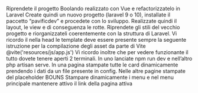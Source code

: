 Riprendete il progetto Boolando realizzato con Vue e refactorizzatelo in Laravel
Create quindi un nuovo progetto (laravel 9 o 10), installate il paccetto “pavificdev” e procedete con lo sviluppo.
Realizzate quindi il layout, le view e di conseguenza le rotte.
Riprendete gli stili del vecchio progetto e riorganizzateli coerentemente con la struttura di Laravel.
Vi ricordo il nella head le template deve essere presente sempre la seguente istruzione per la compilazione degli asset da parte di Vite
@vite('resources/js/app.js')
Vi ricordo inoltre che per vedere funzionante il tutto dovete tenere aperti 2 terminali.
In uno lanciate npm run dev e nell’altro php artisan serve.
In una pagina stampate tutte le card dinamicamente prendendo i dati da un file presente in config.
Nelle altre pagine stampate del placeholder
BOUNS
Stampare dinamicamente i menu e nel menu principale mantenere attivo il link della pagina attiva
